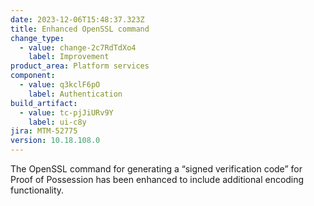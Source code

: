 ```yaml
---
date: 2023-12-06T15:48:37.323Z
title: Enhanced OpenSSL command
change_type:
  - value: change-2c7RdTdXo4
    label: Improvement
product_area: Platform services
component:
  - value: q3kclF6pO
    label: Authentication
build_artifact:
  - value: tc-pjJiURv9Y
    label: ui-c8y
jira: MTM-52775
version: 10.18.108.0
---
```

The OpenSSL command for generating a “signed verification code” for Proof of Possession has been enhanced to include additional encoding functionality. 
